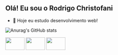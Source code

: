 ## Olá! Eu sou o Rodrigo Christofani


- 🌱 Hoje eu estudo desenvolvimento web!

![Anurag's GitHub stats](https://github-readme-stats.vercel.app/api?username=Christofani&show_icons=true&theme=dark)
<div>
    <img width="60" height="40" src="https://cdn.jsdelivr.net/gh/devicons/devicon/icons/javascript/javascript-original.svg" />
    <img width="60" height="40" src="https://cdn.jsdelivr.net/gh/devicons/devicon/icons/html5/html5-original.svg" />
    <img width="60" height="40" src="https://cdn.jsdelivr.net/gh/devicons/devicon/icons/css3/css3-original.svg" />
  </div>
